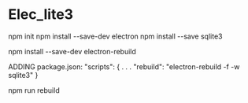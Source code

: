 # Elec_lite3
npm init
npm install --save-dev electron
npm install --save sqlite3

npm install --save-dev electron-rebuild

ADDING package.json:
  "scripts": {
    .
    .
    .
    "rebuild": "electron-rebuild -f -w sqlite3"
  }

npm run rebuild